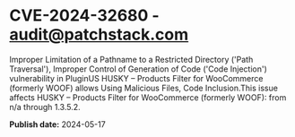 # CVE-2024-32680 - audit@patchstack.com

Improper Limitation of a Pathname to a Restricted Directory ('Path Traversal'), Improper Control of Generation of Code ('Code Injection') vulnerability in PluginUS HUSKY – Products Filter for WooCommerce (formerly WOOF) allows Using Malicious Files, Code Inclusion.This issue affects HUSKY – Products Filter for WooCommerce (formerly WOOF): from n/a through 1.3.5.2.

**Publish date:** 2024-05-17
